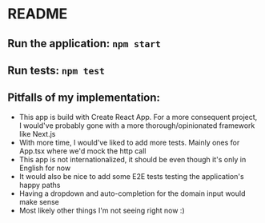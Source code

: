 # README

## Run the application: `npm start`
## Run tests: `npm test`

## Pitfalls of my implementation:

- This app is build with Create React App. For a more consequent project, I would've probably gone with a more thorough/opinionated framework like Next.js
- With more time, I would've liked to add more tests. Mainly ones for App.tsx where we'd mock the http call
- This app is not internationalized, it should be even though it's only in English for now
- It would also be nice to add some E2E tests testing the application's happy paths
- Having a dropdown and auto-completion for the domain input would make sense
- Most likely other things I'm not seeing right now :)
